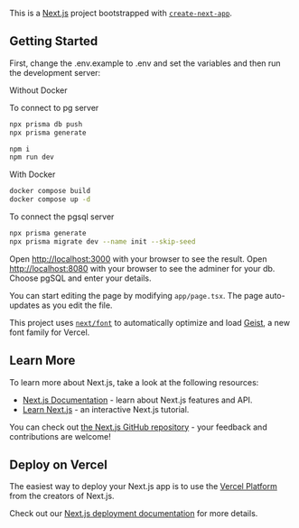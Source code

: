 This is a [Next.js](https://nextjs.org) project bootstrapped with [`create-next-app`](https://nextjs.org/docs/app/api-reference/cli/create-next-app).

## Getting Started

First, change the .env.example to .env and set the variables and then run the development server:

Without Docker

To connect to pg server
```bash
npx prisma db push
npx prisma generate
```
```bash
npm i
npm run dev
```


With Docker

```bash
docker compose build
docker compose up -d
```

To connect the pgsql server 
```bash
npx prisma generate
npx prisma migrate dev --name init --skip-seed
```

Open [http://localhost:3000](http://localhost:3000) with your browser to see the result.
Open [http://localhost:8080](http://localhost:8080) with your browser to see the adminer for your db. Choose pgSQL and enter your details.

You can start editing the page by modifying `app/page.tsx`. The page auto-updates as you edit the file.

This project uses [`next/font`](https://nextjs.org/docs/app/building-your-application/optimizing/fonts) to automatically optimize and load [Geist](https://vercel.com/font), a new font family for Vercel.

## Learn More

To learn more about Next.js, take a look at the following resources:

- [Next.js Documentation](https://nextjs.org/docs) - learn about Next.js features and API.
- [Learn Next.js](https://nextjs.org/learn) - an interactive Next.js tutorial.

You can check out [the Next.js GitHub repository](https://github.com/vercel/next.js) - your feedback and contributions are welcome!

## Deploy on Vercel

The easiest way to deploy your Next.js app is to use the [Vercel Platform](https://vercel.com/new?utm_medium=default-template&filter=next.js&utm_source=create-next-app&utm_campaign=create-next-app-readme) from the creators of Next.js.

Check out our [Next.js deployment documentation](https://nextjs.org/docs/app/building-your-application/deploying) for more details.
